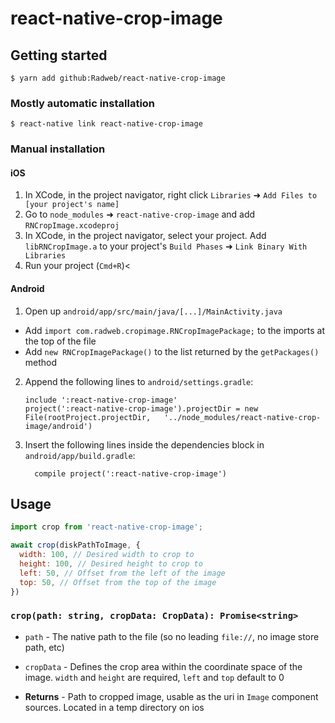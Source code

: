 
# react-native-crop-image

## Getting started

`$ yarn add github:Radweb/react-native-crop-image`

### Mostly automatic installation

`$ react-native link react-native-crop-image`

### Manual installation


#### iOS

1. In XCode, in the project navigator, right click `Libraries` ➜ `Add Files to [your project's name]`
2. Go to `node_modules` ➜ `react-native-crop-image` and add `RNCropImage.xcodeproj`
3. In XCode, in the project navigator, select your project. Add `libRNCropImage.a` to your project's `Build Phases` ➜ `Link Binary With Libraries`
4. Run your project (`Cmd+R`)<

#### Android

1. Open up `android/app/src/main/java/[...]/MainActivity.java`
  - Add `import com.radweb.cropimage.RNCropImagePackage;` to the imports at the top of the file
  - Add `new RNCropImagePackage()` to the list returned by the `getPackages()` method
2. Append the following lines to `android/settings.gradle`:
  	```
  	include ':react-native-crop-image'
  	project(':react-native-crop-image').projectDir = new File(rootProject.projectDir, 	'../node_modules/react-native-crop-image/android')
  	```
3. Insert the following lines inside the dependencies block in `android/app/build.gradle`:
  	```
      compile project(':react-native-crop-image')
  	```


## Usage
```javascript
import crop from 'react-native-crop-image';

await crop(diskPathToImage, { 
  width: 100, // Desired width to crop to
  height: 100, // Desired height to crop to
  left: 50, // Offset from the left of the image
  top: 50, // Offset from the top of the image
})
```

### `crop(path: string, cropData: CropData): Promise<string>`
- `path` - The native path to the file (so no leading `file://`, no image store path, etc)
- `cropData` - Defines the crop area within the coordinate space of the image. `width` and `height` are required, `left` and `top` default to 0

- **Returns** - Path to cropped image, usable as the uri in `Image` component sources. Located in a temp directory on ios
